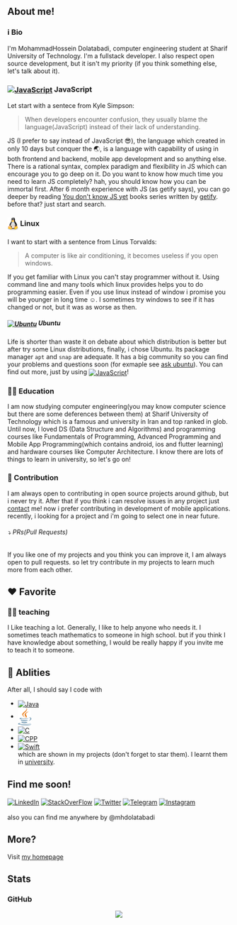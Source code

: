 ## About me!
### ℹ️ Bio
I'm MohammadHossein Dolatabadi, computer engineering student at Sharif University of Technology. I'm a fullstack developer. I also respect open source development, but it isn't my priority (if you think something else, let's talk about it).

### [<img src="https://raw.githubusercontent.com/gilbarbara/logos/master/logos/javascript.svg" alt="JavaScript" width="25" align="center"/>](https://github.com/mhdolatabadi/mhdolatabadi) JavaScript
Let start with a sentece from Kyle Simpson: <br />
> When developers encounter confusion, they usually blame the language(JavaScript) instead of their lack of understanding.

JS (I prefer to say instead of JavaScript 😎), the language which created in only 10 days but conquer the 🌏, is a language with capability of using in both frontend and backend, mobile app development and so anything else. There is a rational syntax, complex paradigm and flexibility in JS which can encourage you to go deep on it. Do you want to know how much time you need to learn JS completely? hah, you should know how you can be immortal first. After 6 month experience with JS (as getify says), you can go deeper by reading [You don't know JS yet](https://github.com/getify/You-Dont-Know-JS) books series written by [getify](https://github.com/getify). before that? just start and search.

### [<img src="https://raw.githubusercontent.com/gilbarbara/logos/master/logos/linux-tux.svg" alt="Ubuntu" width="25" align="center"/>](https://github.com/mhdolatabadi/mhdolatabadi) Linux
I want to start with a sentence from Linus Torvalds:
> A computer is like air conditioning, it becomes useless if you open windows.

If you get familiar with Linux you can't stay programmer without it. Using command line and many tools which linux provides helps you to do programming easier. Even if you use linux instead of window i promise you will be younger in long time ☺️. I sometimes try windows to see if it has changed or not, but it was as worse as then. <br/>
##### [<img src="https://raw.githubusercontent.com/gilbarbara/logos/master/logos/ubuntu.svg" alt="Ubuntu" width="25" align="center"/>](https://github.com/mhdolatabadi/mhdolatabadi) Ubuntu
Life is shorter than waste it on debate about which distribution is better but after try some Linux distributions, finally, i chose Ubuntu. Its package manager `apt` and `snap` are adequate. It has a big community so you can find your problems and questions soon (for exmaple see [ask ubuntu](https://askubuntu.com)). You can find out more, just by using [<img src="https://raw.githubusercontent.com/gilbarbara/logos/master/logos/google.svg" alt="JavaScript" width="55" align="center"/>](https://www.google.com)!


### 👨‍🎓 Education
I am now studying computer engineering(you may know computer science but there are some deferences between them) at Sharif University of Technology which is a famous and university in Iran and top ranked in glob. Until now, I loved DS (Data Structure and Algorithms) and programming courses like Fundamentals of Programming, Advanced Programming and Mobile App Programming(which contains android, ios and flutter learning) and hardware courses like Computer Architecture. I know there are lots of things to learn in university, so let's go on!

### 🤝 Contribution
I am always open to contributing in open source projects around github, but i never try it. After that if you think i can resolve issues in any project just [contact](m.h.dolatabadi.a@gmail.com) me! now i prefer contributing in development of mobile applications. recently, i looking for a project and i'm going to select one in near future.

###### ⤵️ PRs(Pull Requests)
If you like one of my projects and you think you can improve it, I am always open to pull requests. so let try contribute in my projects to learn much more from each other.

## ❤️ Favorite
### 👨‍🏫 teaching
I Like teaching a lot. Generally, I like to help anyone who needs it. I sometimes teach mathematics to someone in high school. but if you think I have knowledge about something, I would be really happy if you invite me to teach it to someone.

## 💪 Ablities
After all, I should say I code with 
- [<img src="https://raw.githubusercontent.com/gilbarbara/logos/master/logos/python.svg" alt="Java" width="30" align="center"/>](https://github.com/mhdolatabadi/mhdolatabadi)
- [<img src="https://raw.githubusercontent.com/gilbarbara/logos/master/logos/java.svg" alt="Java" width="30" align="center"/>](https://github.com/mhdolatabadi/mhdolatabadi)
- [<img src="https://raw.githubusercontent.com/gilbarbara/logos/master/logos/c.svg" alt="C" width="30" align="center"/>](https://github.com/mhdolatabadi/mhdolatabadi)
- [<img src="https://raw.githubusercontent.com/gilbarbara/logos/master/logos/c-plusplus.svg" alt="CPP" width="30" align="center"/>](https://github.com/mhdolatabadi/mhdolatabadi)
- [<img src="https://raw.githubusercontent.com/gilbarbara/logos/master/logos/swift.svg" alt="Swift" width="30" align="center"/>](https://github.com/mhdolatabadi/mhdolatabadi) </br>
which are shown in my projects (don't forget to star them). I learnt them in [university](https://www.sharif.ir).

## Find me soon!
[<img src="https://raw.githubusercontent.com/gilbarbara/logos/master/logos/linkedin-icon.svg" alt="LinkedIn" width="30" align="center"/>](https://www.linkedin.com/in/mohammadhossein-dolatabadi-a5b5701a6/)
[<img src="https://raw.githubusercontent.com/gilbarbara/logos/master/logos/stackoverflow-icon.svg" alt="StackOverFlow" width="30" align="center"/>](https://stackoverflow.com/users/12337783/mohammad-hossein-dolatabadi-al)
[<img src="https://raw.githubusercontent.com/gilbarbara/logos/master/logos/twitter.svg" alt="Twitter" width="30" align="center"/>](https://twitter.com/mhdolatabadi)
[<img src="https://raw.githubusercontent.com/gilbarbara/logos/master/logos/telegram.svg" alt="Telegram" width="30" align="center"/>](https://t.me/mhdolatabadia)
[<img src="https://raw.githubusercontent.com/gauravghongde/social-icons/master/SVG/Color/Instagram.svg" alt="Instagram" width="30" align="center"/>](https://instagram.com/mhdolatabadi) <br/><br/>
also you can find me anywhere by @mhdolatabadi

## More?
Visit [my homepage](http://ce.sharif.edu/~mhdolatabadia/)

## Stats

### GitHub
<p align="center">
 <a href="#" alt="Mohammad Dolatabadi's github stats">
  <img src="https://github-readme-stats.vercel.app/api?username=mhdolatabadi&theme=tokyonight&show_icons=true" />
 </a>
</p>
